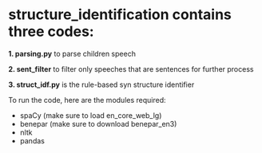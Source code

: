 # structure_identification contains three codes:

**1. parsing.py** to parse children speech  

**2. sent_filter** to filter only speeches that are sentences for further process   

**3. struct_idf.py** is the rule-based syn structure identifier  
  

  
To run the code, here are the modules required:
- spaCy (make sure to load en_core_web_lg)
- benepar (make sure to download benepar_en3)
- nltk
- pandas
